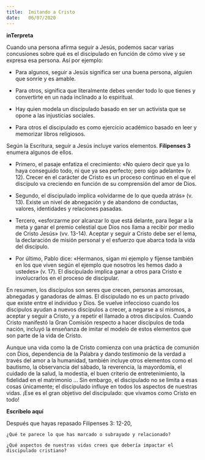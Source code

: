 ```yaml
---
title:  Imitando a Cristo
date:   06/07/2020
---
```


**inTerpreta**

Cuando una persona afirma seguir a Jesús, podemos sacar varias concusiones sobre qué es el discipulado en función de cómo vive y se expresa esa persona. Así por ejemplo:

- Para algunos, seguir a Jesús significa ser una buena persona, alguien que sonríe y es amable.

- Para otros, significa que literalmente debes vender todo lo que tienes y convertirte en un nada inclinado a lo espiritual.

- Hay quien modela un discipulado basado en ser un activista que se opone a las injusticias sociales.

- Para otros el discipulado es como ejercicio académico basado en leer y memorizar libros religiosos.

Según la Escritura, seguir a Jesús incluye varios elementos. **Filipenses 3** enumera algunos de ellos.

- Primero, el pasaje enfatiza el crecimiento: «No quiero decir que ya lo haya conseguido todo, ni que ya sea perfecto; pero sigo adelante» (v. 12). Crecer en el carácter de Cristo es un proceso continuo en el que el discípulo va creciendo en función de su comprensión del amor de Dios.

- Segundo, el discipulado implica «olvidarme de lo que queda atrás» (v. 13). Existe un nivel de abnegación y de abandono de conductas, valores, identidades y relaciones pasadas.

- Tercero, «esforzarme por alcanzar lo que está delante, para llegar a la meta y ganar el premio celestial que Dios nos llama a recibir por medio de Cristo Jesús» (vv. 13-14). Aceptar y seguir a Cristo debe ser el lema, la declaración de misión personal y el esfuerzo que abarca toda la vida del discípulo.

- Por último, Pablo dice: «Hermanos, sigan mi ejemplo y fíjense también en los que viven según el ejemplo que nosotros les hemos dado a ustedes» (v. 17). El discipulado implica ganar a otros para Cristo e involucrarlos en el proceso de discipular.

En resumen, los discípulos son seres que crecen, personas amorosas, abnegadas y ganadoras de almas. El discipulado no es un pacto privado que existe entre el individuo y Dios. Se vuelve infeccioso cuando los discípulos ayudan a nuevos discípulos a crecer, a negarse a sí mismos, a aceptar y seguir a Cristo, y a repetir el llamado a otros discípulos. Cuando Cristo manifestó la Gran Comisión respecto a hacer discípulos de toda nación, incluyó la enseñanza de imitar el modelo de estos elementos que son parte de la vida de Cristo.

Aunque una vida como la de Cristo comienza con una práctica de comunión con Dios, dependencia de la Palabra y dando testimonio de la verdad a través del amor a la humanidad, también incluye otros elementos como el bautismo, la observancia del sábado, la reverencia, la mayordomía, el cuidado de la salud, la modestia, el buen criterio de entretenimiento, la fidelidad en el matrimonio ... Sin embargo, el discipulado no se limita a esas cosas únicamente; el discipulado influye en todos los aspectos de nuestras vidas. ¡Ese es el gran objetivo del discipulado: que vivamos como Cristo en todo!

**Escríbelo aquí**

Después que hayas repasado Filipenses 3: 12-20,

`¿Qué te parece lo que has marcado o subrayado y relacionado?`

`¿Qué aspectos de nuestras vidas crees que debería impactar el discipulado cristiano?`
